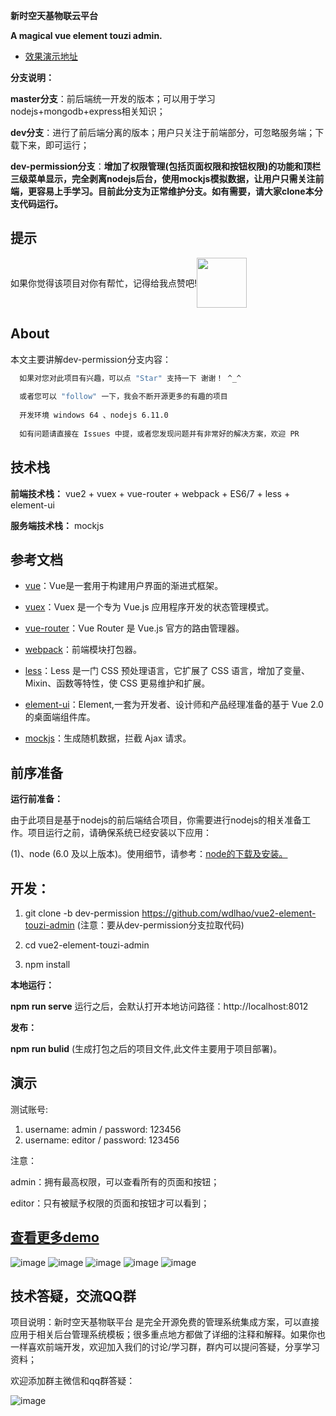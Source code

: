 <b>新时空天基物联云平台</b>

**A magical vue element touzi admin.**

- [效果演示地址](http://www.jiouai.com/permission/#/login)

**分支说明：**

**master分支**：前后端统一开发的版本；可以用于学习nodejs+mongodb+express相关知识；

**dev分支**：进行了前后端分离的版本；用户只关注于前端部分，可忽略服务端；下载下来，即可运行；

**dev-permission分支**：<b color="#87DE75">增加了权限管理(包括页面权限和按钮权限)的功能和顶栏三级菜单显示，完全剥离nodejs后台，使用mockjs模拟数据，让用户只需关注前端，更容易上手学习。目前此分支为正常维护分支。如有需要，请大家clone本分支代码运行。</b>

## 提示
<p style="display:flex;align-items:center;">
 如果你觉得该项目对你有帮忙，记得给我点赞吧!<img src="https://github.com/wdlhao/vue2-element-touzi-admin/blob/dev-base/src/assets/img/zan.png" width="80px" /></p>

## About

本文主要讲解dev-permission分支内容：


```bash
  如果对您对此项目有兴趣，可以点 "Star" 支持一下 谢谢！ ^_^
  
  或者您可以 "follow" 一下，我会不断开源更多的有趣的项目
  
  开发环境 windows 64 、nodejs 6.11.0
  
  如有问题请直接在 Issues 中提，或者您发现问题并有非常好的解决方案，欢迎 PR
```

## 技术栈

**前端技术栈：** vue2 + vuex + vue-router + webpack + ES6/7 + less + element-ui

**服务端技术栈：** mockjs

## 参考文档

- [vue](https://vuejs.bootcss.com/v2/guide/)：Vue是一套用于构建用户界面的渐进式框架。

- [vuex](https://vuex.vuejs.org/zh/)：Vuex 是一个专为 Vue.js 应用程序开发的状态管理模式。
 
- [vue-router](https://router.vuejs.org/zh/)：Vue Router 是 Vue.js 官方的路由管理器。
 
- [webpack](https://webpack.js.org/concepts/)：前端模块打包器。
 
- [less](http://lesscss.cn/)：Less 是一门 CSS 预处理语言，它扩展了 CSS 语言，增加了变量、Mixin、函数等特性，使 CSS 更易维护和扩展。
 
- [element-ui](https://element.eleme.io/)：Element,一套为开发者、设计师和产品经理准备的基于 Vue 2.0 的桌面端组件库。
 
- [mockjs](https://github.com/nuysoft/Mock/wiki/Getting-Started)：生成随机数据，拦截 Ajax 请求。


## 前序准备

**运行前准备：**

   由于此项目是基于nodejs的前后端结合项目，你需要进行nodejs的相关准备工作。项目运行之前，请确保系统已经安装以下应用：
   
   (1)、node (6.0 及以上版本)。使用细节，请参考：[node的下载及安装。](https://nodejs.org/en/download/)
        

## 开发：
1. git clone -b dev-permission https://github.com/wdlhao/vue2-element-touzi-admin  (注意：要从dev-permission分支拉取代码)

1. cd vue2-element-touzi-admin
 
1. npm install

**本地运行：**

**npm run serve** 运行之后，会默认打开本地访问路径：http://localhost:8012

**发布：**

**npm run bulid** (生成打包之后的项目文件,此文件主要用于项目部署)。

## 演示
测试账号:

1. username: admin / password: 123456
2. username: editor / password: 123456

注意：

admin：拥有最高权限，可以查看所有的页面和按钮；

editor：只有被赋予权限的页面和按钮才可以看到；


## [查看更多demo](http://www.jiouai.com/permission/#/login)
![image](https://github.com/wdlhao/vue2-element-touzi-admin/blob/dev-permission/src/assets/github/1.png)
![image](https://github.com/wdlhao/vue2-element-touzi-admin/blob/dev-permission/src/assets/github/2.png)
![image](https://github.com/wdlhao/vue2-element-touzi-admin/blob/dev-permission/src/assets/github/3.png)
![image](https://github.com/wdlhao/vue2-element-touzi-admin/blob/dev-permission/src/assets/github/4.png)
![image](https://github.com/wdlhao/vue2-element-touzi-admin/blob/dev-permission/src/assets/github/5.png)


## 技术答疑，交流QQ群
项目说明：新时空天基物联平台 是完全开源免费的管理系统集成方案，可以直接应用于相关后台管理系统模板；很多重点地方都做了详细的注释和解释。如果你也一样喜欢前端开发，欢迎加入我们的讨论/学习群，群内可以提问答疑，分享学习资料；

欢迎添加群主微信和qq群答疑：

![image](https://github.com/wdlhao/vue2-element-touzi-admin/blob/dev-permission/src/assets/img/qcode.jpg)

